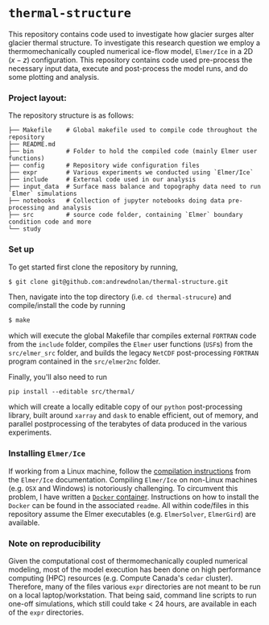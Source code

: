 # `thermal-structure`

This repository contains code used to investigate how glacier surges alter glacier thermal structure. 
To investigate this research question we employ a thermomechanically coupled numerical ice-flow model, `Elmer/Ice` in a 2D ($x-z$) configuration.
This repository contains code used pre-process the necessary input data, execute and post-process the model runs, and do some plotting and analysis. 

### Project layout: 

The repository structure is as follows: 

```
├── Makefile    # Global makefile used to compile code throughout the repository
├── README.md  
├── bin         # Folder to hold the compiled code (mainly Elmer user functions)
├── config      # Repository wide configuration files 
├── expr        # Various experiments we conducted using `Elmer/Ice`
├── include     # External code used in our analysis
├── input_data  # Surface mass balance and topography data need to run `Elmer` simulations
├── notebooks   # Collection of jupyter notebooks doing data pre-processing and analysis
├── src         # source code folder, containing `Elmer` boundary condition code and more
└── study
```

### Set up
To get started first clone the repository by running, 
```bash
$ git clone git@github.com:andrewdnolan/thermal-structure.git
```
Then, navigate into the top directory (i.e. `cd thermal-strucure`) and compile/install the code by running 
```bash
$ make
```
which will execute the global Makefile thar compiles external `FORTRAN` code from the `include` folder, compiles the `Elmer` user functions (`USF`s) from the `src/elmer_src` folder, and builds the legacy `NetCDF` post-processing `FORTRAN` program contained in the `src/elmer2nc` folder.

Finally, you'll also need to run
```
pip install --editable src/thermal/
```
which will create a locally editable copy of our `python` post-processing library, built around `xarray` and `dask` to enable efficient, out of memory, and parallel postprocessing of the terabytes of data produced in the various experiments. 

### Installing `Elmer/Ice`  

If working from a Linux machine, follow the [compilation instructions](https://elmerice.elmerfem.org/wiki/doku.php?id=compilation:compilationcmake) from the `Elmer/Ice` documentation. Compiling `Elmer/Ice` on non-Linux machines (e.g. `OSX` and Windows) is notoriously challenging. To circumvent this problem, I have written a [`Docker` container](https://hub.docker.com/r/andrewdnolan/elmerice). Instructions on how to install the `Docker` can be found in the associated `readme`. All within code/files in this repository assume the Elmer executables (e.g. `ElmerSolver`, `ElmerGird`) are available. 


### Note on reproducibility  

Given the computational cost of thermomechanically coupled numerical modeling, most of the model execution has been done on high performance computing (HPC) resources (e.g. Compute Canada's `cedar` cluster). Therefore, many of the files various `expr` directories are not meant to be run on a local laptop/workstation. That being said, command line scripts to run one-off simulations, which still could take < 24 hours, are available in each of the `expr` directories. 

<!-- __To Do__:
  - Set up additional solvers, so that at each times step we have a record of the
    amount of heat contributed by each source term in the governing equation.
    - Diffusive Flux:
      - http://www.nic.funet.fi/pub/sci/physics/elmer/doc/ElmerModelsManual.pdf#page=229
      - How do I pass a variable diffusivity to the solver??
        - I can easily write another solver, but is there a way with the existing
          elmer variables?

  - Write a solver to calculate the peclet number as field variable for each timestep.
    - Should also write the "Brinkman Number" (see [Meyer and Minchew, 2018](https://www-sciencedirect-com.proxy.lib.sfu.ca/science/article/pii/S0012821X18303790?via%3Dihub#se0080) for example of it being used.)


Notes from NWG:
  - from GEF during card ride:
    - we need to quantify how (and if) the changes in surge vigor during periodic surges are results of a less temperate area along the bed, or difference in driving stress -->